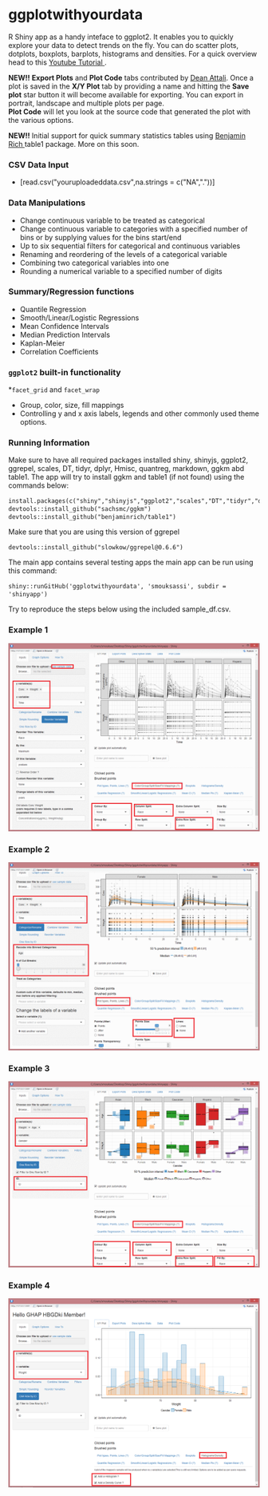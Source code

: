 ggplotwithyourdata
========
R Shiny app as a handy inteface to ggplot2. It enables you to quickly explore your data to detect trends on the fly. You can do scatter plots, dotplots, boxplots, barplots, histograms and densities.
For a quick overview head to this <a href="https://www.youtube.com/watch?v=1rBBmJUIZhs" target="_blank"> Youtube Tutorial </a>.

**NEW!!** **Export Plots** and **Plot Code** tabs contributed by <a href="https://github.com/daattali" target="_blank">Dean Attali</a>. Once a plot is saved in the **X/Y Plot** tab by providing a name and hitting the **Save plot** star button it will become available for exporting. You can export in portrait, landscape and multiple plots per page.  
**Plot Code** will let you look at the source code that generated the plot with the various options.

**NEW!!** Initial support for quick summary statistics tables  using  <a href="https://github.com/benjaminrich" target="_blank">Benjamin Rich </a> table1 package. More on this soon.

### CSV Data Input 
* [read.csv("youruploadeddata.csv",na.strings = c("NA","."))]

### Data Manipulations 
* Change continuous variable to be treated as categorical 
* Change continuous variable to categories with a specified number of bins or by supplying values for the bins start/end
* Up to six sequential filters for categorical and continuous variables
* Renaming and reordering of the levels of a categorical variable
* Combining two categorical variables into one
* Rounding a numerical variable to a specified number of digits

### Summary/Regression functions 
* Quantile Regression 
* Smooth/Linear/Logistic Regressions
* Mean Confidence Intervals
* Median Prediction Intervals
* Kaplan-Meier
* Correlation Coefficients

### `ggplot2` built-in functionality
*`facet_grid` and `facet_wrap`
* Group, color, size, fill mappings
* Controlling y and x axis labels, legends and other commonly used theme options.

### Running Information
Make sure to have all required packages installed
shiny, shinyjs, ggplot2, ggrepel, scales, DT, tidyr, dplyr, Hmisc, quantreg, markdown, ggkm abd table1.
The app will try to install ggkm and table1 (if not found) using the commands below:
```
install.packages(c("shiny","shinyjs","ggplot2","scales","DT","tidyr","dplyr","Hmisc","quantreg","markdown","devtools"))
devtools::install_github("sachsmc/ggkm")
devtools::install_github("benjaminrich/table1")
```
Make sure that you are using this version of ggrepel
```
devtools::install_github("slowkow/ggrepel@0.6.6")

```


The main app contains several testing apps the main app can be run using this command:
```
shiny::runGitHub('ggplotwithyourdata', 'smouksassi', subdir = 'shinyapp')
```
Try to reproduce the steps below using the included sample_df.csv.
### Example 1
![Example use case 1 with the included sample_df.csv.](img/snapshot1.gif)

### Example 2
![Example use case 2 with the included sample_df.csv.](img/snapshot2.gif)

### Example 3
![Example use case 3 with the included sample_df.csv.](img/snapshot3.gif)

### Example 4
![Example use case 4 with the included sample_df.csv.](img/snapshot4.1.png)

